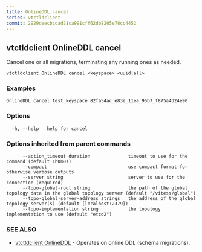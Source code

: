 ```yaml
---
title: OnlineDDL cancel
series: vtctldclient
commit: 2929deecbcdad21ca991cff62db8205e78cc4452
---
```

## vtctldclient OnlineDDL cancel

Cancel one or all migrations, terminating any running ones as needed.

```
vtctldclient OnlineDDL cancel <keyspace> <uuid|all>
```

### Examples

```
OnlineDDL cancel test_keyspace 82fa54ac_e83e_11ea_96b7_f875a4d24e90
```

### Options

```
  -h, --help   help for cancel
```

### Options inherited from parent commands

```
      --action_timeout duration              timeout to use for the command (default 1h0m0s)
      --compact                              use compact format for otherwise verbose outputs
      --server string                        server to use for the connection (required)
      --topo-global-root string              the path of the global topology data in the global topology server (default "/vitess/global")
      --topo-global-server-address strings   the address of the global topology server(s) (default [localhost:2379])
      --topo-implementation string           the topology implementation to use (default "etcd2")
```

### SEE ALSO

* [vtctldclient OnlineDDL](./vtctldclient_onlineddl/)	 - Operates on online DDL (schema migrations).

